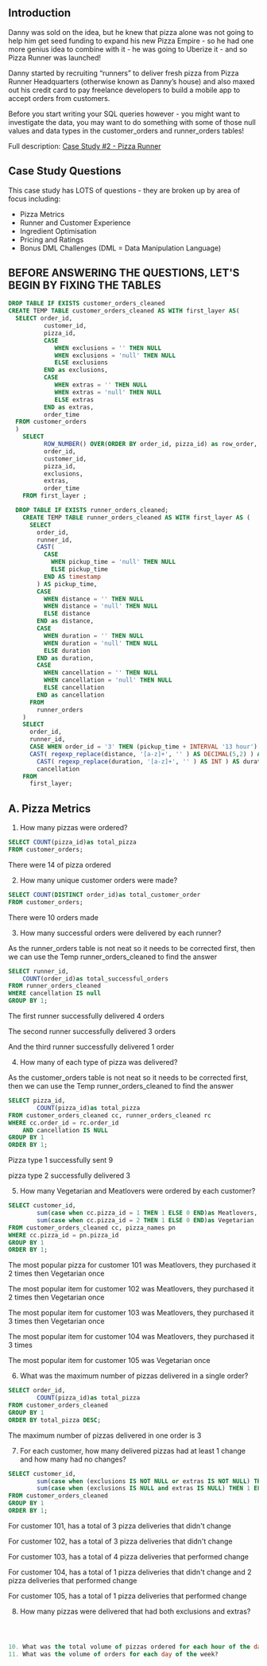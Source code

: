 ## Introduction

Danny was sold on the idea, but he knew that pizza alone was not going to help him get seed funding to expand his new Pizza Empire - so he had one more genius idea to combine with it - he was going to Uberize it - and so Pizza Runner was launched!

Danny started by recruiting “runners” to deliver fresh pizza from Pizza Runner Headquarters (otherwise known as Danny’s house) and also maxed out his credit card to pay freelance developers to build a mobile app to accept orders from customers.

Before you start writing your SQL queries however - you might want to investigate the data, you may want to do something with some of those null values and data types in the customer_orders and runner_orders tables!

Full description: [Case Study #2 - Pizza Runner ](https://8weeksqlchallenge.com/case-study-2/)


## Case Study Questions

This case study has LOTS of questions - they are broken up by area of focus including:

- Pizza Metrics
- Runner and Customer Experience
- Ingredient Optimisation
- Pricing and Ratings
- Bonus DML Challenges (DML = Data Manipulation Language)


## BEFORE ANSWERING THE QUESTIONS, LET'S BEGIN BY FIXING THE TABLES
```sql
DROP TABLE IF EXISTS customer_orders_cleaned
CREATE TEMP TABLE customer_orders_cleaned AS WITH first_layer AS(
  SELECT order_id,
          customer_id,
          pizza_id,
          CASE
             WHEN exclusions = '' THEN NULL
             WHEN exclusions = 'null' THEN NULL
             ELSE exclusions
          END as exclusions,
          CASE
             WHEN extras = '' THEN NULL
             WHEN extras = 'null' THEN NULL
             ELSE extras
          END as extras,
          order_time
  FROM customer_orders
  )
    SELECT 
          ROW_NUMBER() OVER(ORDER BY order_id, pizza_id) as row_order,
          order_id,
          customer_id,
          pizza_id,
          exclusions,
          extras,
          order_time
    FROM first_layer ;
```    
    
```sql
  DROP TABLE IF EXISTS runner_orders_cleaned;
    CREATE TEMP TABLE runner_orders_cleaned AS WITH first_layer AS (
      SELECT
        order_id,
        runner_id,
        CAST(
          CASE
            WHEN pickup_time = 'null' THEN NULL
            ELSE pickup_time
          END AS timestamp
        ) AS pickup_time,
        CASE
          WHEN distance = '' THEN NULL
          WHEN distance = 'null' THEN NULL
          ELSE distance
        END as distance,
        CASE
          WHEN duration = '' THEN NULL
          WHEN duration = 'null' THEN NULL
          ELSE duration
        END as duration,
        CASE
          WHEN cancellation = '' THEN NULL
          WHEN cancellation = 'null' THEN NULL
          ELSE cancellation
        END as cancellation
      FROM
        runner_orders
    )
    SELECT
      order_id,
      runner_id,
      CASE WHEN order_id = '3' THEN (pickup_time + INTERVAL '13 hour') ELSE pickup_time END AS pickup_time,
      CAST( regexp_replace(distance, '[a-z]+', '' ) AS DECIMAL(5,2) ) AS distance,
    	CAST( regexp_replace(duration, '[a-z]+', '' ) AS INT ) AS duration,
    	cancellation
    FROM
      first_layer;
```



## A. Pizza Metrics

1. How many pizzas were ordered?
```sql
SELECT COUNT(pizza_id)as total_pizza
FROM customer_orders;
```
There were 14 of pizza ordered


2. How many unique customer orders were made?
```sql
SELECT COUNT(DISTINCT order_id)as total_customer_order
FROM customer_orders;
```
There were 10 orders made


3. How many successful orders were delivered by each runner?

As the runner_orders table is not neat so it needs to be corrected first, then we can use the Temp runner_orders_cleaned to find the answer

```sql
SELECT runner_id,
	COUNT(order_id)as total_successful_orders
FROM runner_orders_cleaned
WHERE cancellation IS null
GROUP BY 1;
```
The first runner successfully delivered 4 orders

The second runner successfully delivered 3 orders

And the third runner successfully delivered 1 order


4. How many of each type of pizza was delivered?

As the customer_orders table is not neat so it needs to be corrected first, then we can use the Temp runner_orders_cleaned to find the answer

```sql
SELECT pizza_id,
		COUNT(pizza_id)as total_pizza
FROM customer_orders_cleaned cc, runner_orders_cleaned rc
WHERE cc.order_id = rc.order_id
	AND cancellation IS NULL
GROUP BY 1	
ORDER BY 1;
```
Pizza type 1 successfully sent 9

pizza type 2 successfully delivered 3


5. How many Vegetarian and Meatlovers were ordered by each customer?
```sql
SELECT customer_id,
		sum(case when cc.pizza_id = 1 THEN 1 ELSE 0 END)as Meatlovers,
		sum(case when cc.pizza_id = 2 THEN 1 ELSE 0 END)as Vegetarian
FROM customer_orders_cleaned cc, pizza_names pn
WHERE cc.pizza_id = pn.pizza_id
GROUP BY 1	
ORDER BY 1;
```
The most popular pizza for customer 101 was Meatlovers, they purchased it 2 times then Vegetarian once

The most popular item for customer 102 was Meatlovers, they purchased it 2 times then Vegetarian once

The most popular item for customer 103 was Meatlovers, they purchased it 3 times then Vegetarian once

The most popular item for customer 104 was Meatlovers, they purchased it 3 times

The most popular item for customer 105 was Vegetarian once


6. What was the maximum number of pizzas delivered in a single order?
```sql
SELECT order_id,
		COUNT(pizza_id)as total_pizza
FROM customer_orders_cleaned
GROUP BY 1
ORDER BY total_pizza DESC;
```
The maximum number of pizzas delivered in one order is 3


7. For each customer, how many delivered pizzas had at least 1 change and how many had no changes?
```sql
SELECT customer_id,
		sum(case when (exclusions IS NOT NULL or extras IS NOT NULL) THEN 1 ELSE 0 END)as perform_change,
		sum(case when (exclusions IS NULL and extras IS NULL) THEN 1 ELSE 0 END)as no_change
FROM customer_orders_cleaned
GROUP BY 1
ORDER BY 1;
```
For customer 101, has a total of 3 pizza deliveries that didn't change

For customer 102, has a total of 3 pizza deliveries that didn't change

For customer 103, has a total of 4 pizza deliveries that performed change

For customer 104, has a total of 1 pizza deliveries that didn't change and 2 pizza deliveries that performed change

For customer 105, has a total of 1 pizza deliveries that performed change


8. How many pizzas were delivered that had both exclusions and extras?
```sql



10. What was the total volume of pizzas ordered for each hour of the day?
11. What was the volume of orders for each day of the week?

